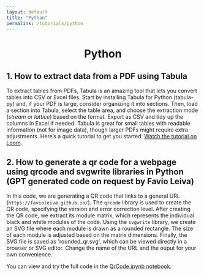 ```yaml
---
layout: default
title: "Python"
permalink: /tutorials/python
---
```

<center> <h1>Python</h1> </center>

## 1. How to extract data from a PDF using Tabula
To extract tables from PDFs, Tabula is an amazing tool that lets you convert tables into CSV or Excel files. Start by installing Tabula for Python (tabula-py) and, if your PDF is large, consider organizing it into sections. Then, load a section into Tabula, select the table area, and choose the extraction mode (*stream* or *lattice*) based on the format. Export as CSV and tidy up the columns in Excel if needed. Tabula is great for small tables with readable information (not for image data), though larger PDFs might require extra adjustments. Here’s a quick tutorial to get you started: [Watch the tutorial on Loom](https://www.loom.com/share/5ae760a94d82439797cbe40fe379538a?sid=5b237c92-c65c-455e-99f0-e8186345b69f). 

## 2. How to generate a qr code for a webpage using qrcode and svgwrite libraries in Python (GPT generated code on request by Favio Leiva)

In this code, we are generating a QR code that links to a general URL (`https://favioleiva.github.io/`). The `qrcode` library is used to create the QR code, specifying the version and error correction level. After creating the QR code, we extract its module matrix, which represents the individual black and white modules of the code. Using the `svgwrite` library, we create an SVG file where each module is drawn as a rounded rectangle. The size of each module is adjusted based on the matrix dimensions. Finally, the SVG file is saved as 'rounded_qr.svg', which can be viewed directly in a browser or SVG editor. Change the name of the URL and the ouput for your own convenience. 

You can view and try the full code in the [QrCode.ipynb notebook](tutorials/python/QrCode.ipynb).
